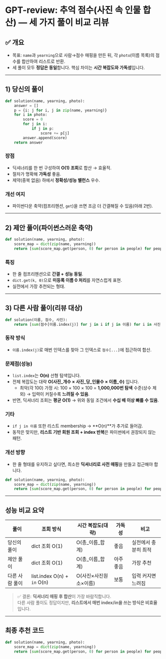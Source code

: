 # GPT-review: 추억 점수(사진 속 인물 합산) — 세 가지 풀이 비교 리뷰

## ✅ 개요
- 목표: `name`과 `yearning`으로 사람→점수 매핑을 만든 뒤, 각 `photo`(이름 목록)의 점수를 합산하여 리스트로 반환.
- 세 풀이 모두 **정답은 동일**합니다. 핵심 차이는 **시간 복잡도와 가독성**입니다.

---

## 1) 당신의 풀이

```python
def solution(name, yearning, photo):
    answer = []
    p = {i: j for i, j in zip(name, yearning)}
    for i in photo:
        score = 0
        for j in i:
            if j in p:
                score += p[j]
        answer.append(score)
    return answer
```

### 장점
- 딕셔너리를 한 번 구성하여 **O(1) 조회**로 합산 → 효율적.
- 절차가 명확해 **가독성** 좋음.
- 제약(중복 없음) 하에서 **정확성/성능 밸런스** 우수.

### 개선 여지
- 파이썬다운 축약(컴프리헨션, `get`)을 쓰면 조금 더 간결해질 수 있음(아래 2번).

---

## 2) 제안 풀이(파이썬스러운 축약)

```python
def solution(name, yearning, photo):
    score_map = dict(zip(name, yearning))
    return [sum(score_map.get(person, 0) for person in people) for people in photo]
```

### 특징
- 한 줄 컴프리헨션으로 **간결 + 성능 동일**.
- `dict.get(k, 0)`으로 **미등록 이름 0 처리**를 자연스럽게 표현.
- 실전에서 가장 추천되는 형태.

---

## 3) 다른 사람 풀이(리뷰 대상)

```python
def solution(이름, 점수, 사진):
    return [sum(점수[이름.index(j)] for j in i if j in 이름) for i in 사진]
```

### 동작 방식
- `이름.index(j)`로 매번 인덱스를 찾아 그 인덱스로 `점수[...]`에 접근하여 합산.

### 문제점(성능)
- `list.index`는 **O(n)** 선형 탐색입니다.
- 전체 복잡도는 대략 **O(사진_개수 × 사진_당_인물수 × 이름_수)** 입니다.
  - 최악(각 100) 가정 시: 100 × 100 × 100 = **1,000,000번 탐색** 수준(상수 제외) → 입력이 커질수록 **느려질 수 있음**.
- 반면, 딕셔너리 조회는 **평균 O(1)** → 위와 동일 조건에서 **수십 배 이상 빠를 수 있음**.

### 기타
- `if j in 이름` 또한 리스트 membership → **O(n)**가 추가로 들어감.
- 동작은 맞지만, **리스트 기반 회원 조회 + index 반복**은 파이썬에서 권장되지 않는 패턴.

### 개선 방향
- 한 줄 형태를 유지하고 싶다면, 최소한 **딕셔너리로 사전 매핑**을 만들고 접근해야 합니다.

```python
def solution(name, yearning, photo):
    score_map = dict(zip(name, yearning))
    return [sum(score_map.get(person, 0) for person in people) for people in photo]
```

---

## 성능 비교 요약

| 풀이 | 조회 방식 | 시간 복잡도(대략) | 가독성 | 비고 |
|---|---|---|---|---|
| 당신의 풀이 | dict 조회 O(1) | O(총_이름_합계) | 좋음 | 실전에서 충분히 최적 |
| 제안 풀이 | dict 조회 O(1) | O(총_이름_합계) | 아주 좋음 | 가장 추천 |
| 다른 사람 풀이 | list.index O(n) + `in` O(n) | O(사진×사진원소×이름) | 보통 | 입력 커지면 느려짐 |

> ✅ 결론: **딕셔너리 매핑 후 합산**이 가장 바람직합니다.  
> 다른 사람 풀이도 정답이지만, **리스트에서 매번 index/in을 쓰는 방식은 비효율**입니다.

---

## 최종 추천 코드

```python
def solution(name, yearning, photo):
    score_map = dict(zip(name, yearning))
    return [sum(score_map.get(person, 0) for person in people) for people in photo]
```
